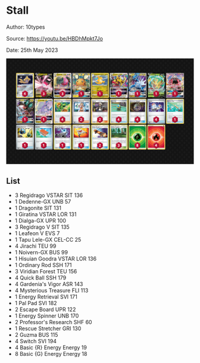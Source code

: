 # Stall

Author: 10types

Source: <https://youtu.be/HBDhMpkt7Jo>

Date: 25th May 2023

![decklist](../images/../../images/SVI/Regidrago%20Vstar/1-%20Regidrago%20Vstar.png)

## List

* 3 Regidrago VSTAR SIT 136
* 1 Dedenne-GX UNB 57
* 1 Dragonite SIT 131
* 1 Giratina VSTAR LOR 131
* 1 Dialga-GX UPR 100
* 3 Regidrago V SIT 135
* 1 Leafeon V EVS 7
* 1 Tapu Lele-GX CEL-CC 25
* 4 Jirachi TEU 99
* 1 Noivern-GX BUS 99
* 1 Hisuian Goodra VSTAR LOR 136
* 1 Ordinary Rod SSH 171
* 3 Viridian Forest TEU 156
* 4 Quick Ball SSH 179
* 4 Gardenia's Vigor ASR 143
* 4 Mysterious Treasure FLI 113
* 1 Energy Retrieval SVI 171
* 1 Pal Pad SVI 182
* 2 Escape Board UPR 122
* 1 Energy Spinner UNB 170
* 2 Professor's Research SHF 60
* 1 Rescue Stretcher GRI 130
* 2 Guzma BUS 115
* 4 Switch SVI 194
* 4 Basic {R} Energy Energy 19
* 8 Basic {G} Energy Energy 18
